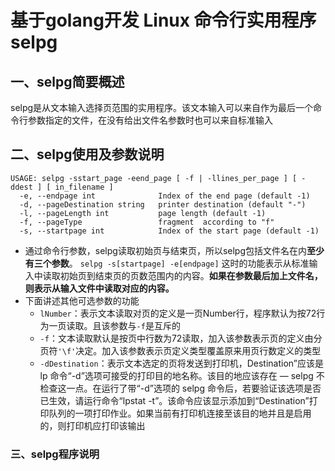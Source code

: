 # 基于golang开发 Linux 命令行实用程序selpg
## 一、selpg简要概述
 selpg是从文本输入选择页范围的实用程序。该文本输入可以来自作为最后一个命令行参数指定的文件，在没有给出文件名参数时也可以来自标准输入

## 二、selpg使用及参数说明
```
USAGE: selpg -sstart_page -eend_page [ -f | -llines_per_page ] [ -ddest ] [ in_filename ]
  -e, --endpage int              Index of the end page (default -1)
  -d, --pageDestination string   printer destination (default "-")
  -l, --pageLength int           page length (default -1)
  -f, --pageType                 fragment  according to "f" 
  -s, --startpage int            Index of the start page (default -1)
```
- 通过命令行参数，selpg读取初始页与结束页，所以selpg包括文件名在内**至少有三个参数**。
    ```selpg -s[startpage] -e[endpage]```
    这时的功能表示从标准输入中读取初始页到结束页的页数范围内的内容。**如果在参数最后加上文件名，则表示从输入文件中读取对应的内容。**
- 下面讲述其他可选参数的功能
    - `lNumber`：表示文本读取对页的定义是一页Number行，程序默认为按72行为一页读取。且该参数与`-f`是互斥的
    - `-f`：文本读取默认是按页中行数为72读取，加入该参数表示页的定义由分页符`'\f'`决定。加入该参数表示页定义类型覆盖原来用页行数定义的类型
    - `-dDestination`：表示文本选定的页将发送到打印机，Destination”应该是 lp 命令“-d”选项可接受的打印目的地名称。该目的地应该存在 ― selpg 不检查这一点。在运行了带“-d”选项的 selpg 命令后，若要验证该选项是否已生效，请运行命令“lpstat -t”。该命令应该显示添加到“Destination”打印队列的一项打印作业。如果当前有打印机连接至该目的地并且是启用的，则打印机应打印该输出


### 三、selpg程序说明